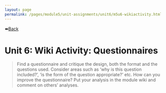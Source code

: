 ```yaml
---
layout: page
permalink: /pages/module5/unit-assignments/unit6/m5u6-wikiactivity.html
---
```


⬅️[Back](/pages/module5/unit-assignments/unit6/m5u6.html)

# Unit 6: Wiki Activity: Questionnaires

> Find a questionnaire and critique the design, both the format and the questions used.
> Consider areas such as ‘why is this question included?’, ‘is the form of the question appropriate?’ etc. How can you improve the questionnaire?
> Put your analysis in the module wiki and comment on others’ analyses.


